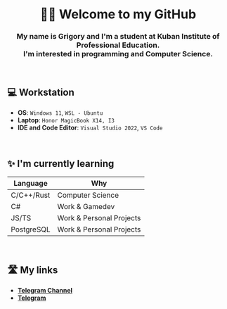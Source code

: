 <h1 align="center">👋🏻 Welcome to my GitHub</h1>

<h3 align="center">
 My name is Grigory and I'm a student at Kuban Institute of Professional Education. <br>
 I'm interested in programming and Computer Science.
</h3> 


<br>

## 💻 **Workstation**

- **OS**: `Windows 11`, `WSL - Ubuntu`
- **Laptop**: `Honor MagicBook X14, I3`
- **IDE and Code Editor**: `Visual Studio 2022`, `VS Code`

<br>

## ✨ **I'm currently learning**
 | Language | Why |
 | --- | --- |
 | C/C++/Rust | Computer Science |
 | C# | Work & Gamedev
 | JS/TS | Work & Personal Projects |
 | PostgreSQL | Work & Personal Projects | 

<br>

## 🛣️ **My links**

- **[Telegram Channel](https://t.me/road_to_bigtech "road to bigtech (Russian Telegram Channel)")**
- **[Telegram](https://t.me/vcusnx "Me")**

